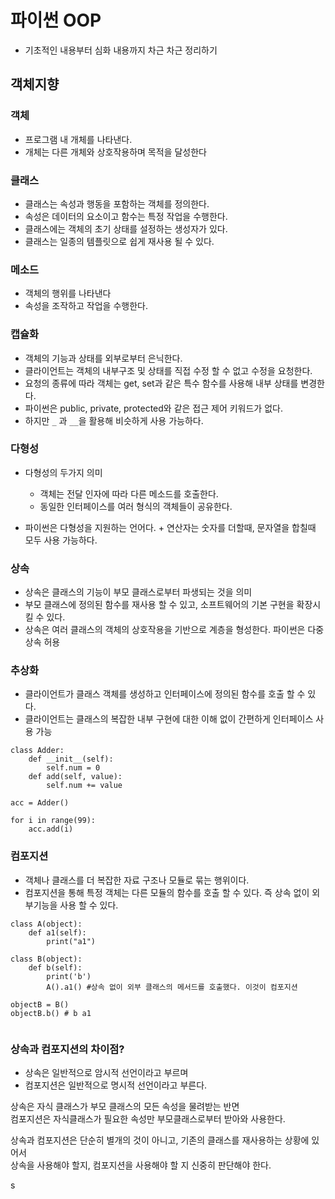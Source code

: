 # 파이썬 OOP

- 기초적인 내용부터 심화 내용까지 차근 차근 정리하기

##  객체지향

### 객체
- 프로그램 내 개체를 나타낸다.
- 개체는 다른 개체와 상호작용하며 목적을 달성한다

### 클래스
- 클래스는 속성과 행동을 포함하는 객체를 정의한다.
- 속성은 데이터의 요소이고 함수는 특정 작업을 수행한다.
- 클래스에는 객체의 초기 상태를 설정하는 생성자가 있다.
- 클래스는 일종의 템플릿으로 쉽게 재사용 될 수 있다.

### 메소드
- 객체의 행위를 나타낸다
- 속성을 조작하고 작업을 수행한다.

### 캡슐화

- 객체의 기능과 상태를 외부로부터 은닉한다.
- 클라이언트는 객체의 내부구조 및 상태를 직접 수정 할 수 없고 수정을 요청한다.
- 요청의 종류에 따라 객체는 get, set과 같은 특수 함수를 사용해 내부 상태를 변경한다.
- 파이썬은 public, private, protected와 같은 접근 제어 키워드가 없다.
- 하지만 `_` 과 `__`을 활용해 비슷하게 사용 가능하다.

### 다형성

- 다형성의 두가지 의미
    - 객체는 전달 인자에 따라 다른 메소드를 호출한다.
    - 동일한 인터페이스를 여러 형식의 객체들이 공유한다.
    
- 파이썬은 다형성을 지원하는 언어다. + 연산자는 숫자를 더할때, 문자열을 합칠때 모두 사용 가능하다.

### 상속
- 상속은 클래스의 기능이 부모 클래스로부터 파생되는 것을 의미
- 부모 클래스에 정의된 함수를 재사용 할 수 있고, 소프트웨어의 기본 구현을 확장시킬 수 있다.
- 상속은 여러 클래스의 객체의 상호작용을 기반으로 계층을 형성한다. 파이썬은 다중상속 허용

### 추상화
- 클라이언트가 클래스 객체를 생성하고 인터페이스에 정의된 함수를 호출 할  수  있다.
- 클라이언트는 클래스의 복잡한 내부 구현에 대한 이해 없이 간편하게 인터페이스 사용 가능

```python3
class Adder:
    def __init__(self):
        self.num = 0
    def add(self, value):
        self.num += value 

acc = Adder()

for i in range(99):
    acc.add(i)
```

### 컴포지션

- 객체나 클래스를 더 복잡한 자료 구조나 모듈로 묶는 행위이다.
- 컴포지션을 통해 특정 객체는 다른 모듈의 함수를 호출 할 수 있다. 즉 상속 없이 외부기능을 사용 할 수 있다.

```python3
class A(object):
    def a1(self):
        print("a1")

class B(object):
    def b(self):
        print('b')
        A().a1() #상속 없이 외부 클래스의 메서드를 호출했다. 이것이 컴포지션
        
objectB = B()
objectB.b() # b a1
    
```

### 상속과 컴포지션의 차이점?

- 상속은 일반적으로 암시적 선언이라고 부르며
- 컴포지션은 일반적으로 명시적 선언이라고 부른다.

상속은 자식 클래스가 부모 클래스의 모든 속성을 물려받는 반면  
컴포지션은 자식클래스가 필요한 속성만 부모클래스로부터 받아와 사용한다.

상속과 컴포지션은 단순히 별개의 것이 아니고, 기존의 클래스를 재사용하는 상황에 있어서  
상속을 사용해야 할지, 컴포지션을 사용해야 할 지 신중히 판단해야 한다.

s